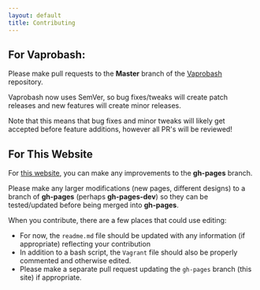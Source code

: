 ```yaml
---
layout: default
title: Contributing
---
```


## For Vaprobash:

Please make pull requests to the **Master** branch of the [Vaprobash](https://github.com/fideloper/Vaprobash) repository.

Vaprobash now uses SemVer, so bug fixes/tweaks will create patch releases and new features will create minor releases.

Note that this means that bug fixes and minor tweaks will likely get accepted before feature additions, however all PR's will be reviewed!

## For This Website

For [this website](https://github.com/fideloper/Vaprobash/tree/gh-pages), you can make any improvements to the **gh-pages** branch. 

Please make any larger modifications (new pages, different designs) to a branch of **gh-pages** (perhaps **gh-pages-dev**) so they can be tested/updated before being merged into **gh-pages**.

When you contribute, there are a few places that could use editing:

- For now, the `readme.md` file should be updated with any information (if appropriate) reflecting your contribution
- In addition to a bash script, the `Vagrant` file should also be properly commented and otherwise edited.
- Please make a separate pull request updating the `gh-pages` branch (this site) if appropriate.